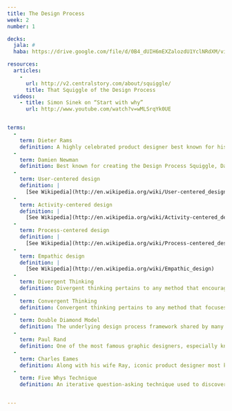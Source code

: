 ```yaml
---
title: The Design Process
week: 2
number: 1

decks:
  jala: #
  haba: https://drive.google.com/file/d/0B4_dUIH6mEXZalozdU1YclNRdXM/view?usp=sharing

resources:
  articles:
    -
      url: http://v2.centralstory.com/about/squiggle/
      title: That Squiggle of the Design Process
  videos:
    - title: Simon Sinek on “Start with why”
      url: http://www.youtube.com/watch?v=wMLSrqYk0UE


terms:
  -
    term: Dieter Rams
    definition: A highly celebrated product designer best known for his long career at Braun. [See Wikipedia](http://en.wikipedia.org/wiki/Dieter_Rams)
  -
    term: Damien Newman
    definition: Best known for creating the Design Process Squiggle, Damien worked at IDEO and frog design before founding the firm Central. He also teaches at Stanford.
  -
    term: User-centered design
    definition: |
      [See Wikipedia](http://en.wikipedia.org/wiki/User-centered_design)
  -
    term: Activity-centered design
    definition: |
      [See Wikipedia](http://en.wikipedia.org/wiki/Activity-centered_design)
  -
    term: Process-centered design
    definition: |
      [See Wikipedia](http://en.wikipedia.org/wiki/Process-centered_design)
  -
    term: Empathic design
    definition: |
      [See Wikipedia](http://en.wikipedia.org/wiki/Empathic_design)
  -
    term: Divergent Thinking
    definition: Divergent thinking pertains to any method that encourages broad exploration in order to generate creative ideas.
  -
    term: Convergent Thinking
    definition: Convergent thinking pertains to any method that focuses on a team coming up with a single, agreed-upon solution.
  -
    term: Double Diamond Model
    definition: The underlying design process framework shared by many design organizations, as discovered by research done by The Design Council. [See PDF](http://www.designcouncil.org.uk/sites/default/files/asset/document/ElevenLessons_Design_Council%20(2).pdf)
  -
    term: Paul Rand
    definition: One of the most famous graphic designers, especially known for creating timeless, iconic logos for corporations including IBM, UPS, Enron, ABC, and others.
  -
    term: Charles Eames
    definition: Along with his wife Ray, iconic product designer most known for designing furniture for Herman Miller. [See Wikipedia](http://en.wikipedia.org/wiki/Charles_and_Ray_Eames)
  -
    term: Five Whys Technique
    definition: An iterative question-asking technique used to discover the root cause of a problem. [See Wikipedia](http://en.wikipedia.org/wiki/5_Whys)


---
```

